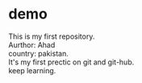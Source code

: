 # demo
This is my first repository.
<br>
Aurthor: Ahad
<br>
country: pakistan.
<br>
It's my first prectic on git and git-hub.
<br>
keep learning.